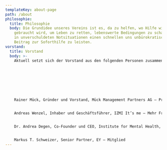 ```yaml
---
templateKey: about-page
path: /about
philosophie:
  title: Philosophie
  body: Die Grundidee unseres Vereins ist es, da zu helfen, wo Hilfe wirklich
    gebraucht wird, um Leben zu retten, lebenswerte Bedingungen zu schafen oder
    in unverschuldeten Notsituationen einen schnellen uns unbürokratischen
    Beitrag zur Soforthilfe zu leisten.
vorstand:
  title: Vorstand
  body: >-
    Aktuell setzt sich der Vorstand aus den folgenden Personen zusammen: 








    Rainer Mück, Gründer und Vorstand, Mück Management Partners AG – Präsident 


    Andreas Wenzel, Inhaber und Geschäftsführer, IZMI It’s me – Mehr Freude durch Bewussheit, sowie General Project Manager, Personal Sport Record – Vizepräsident 


    Dr. Andrea Degen, Co-Founder und CEO, Institute for Mental Health, sowie Research & Innovation Manager EUrelations AG – Mitglied 


    Markus T. Schweizer, Senior Partner, EY – Mitglied
---
```

